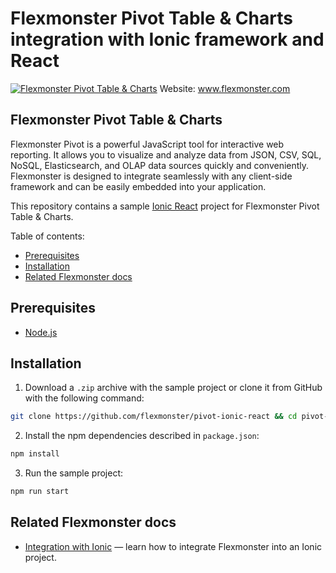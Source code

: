 # Flexmonster Pivot Table & Charts integration with Ionic framework and React

[![Flexmonster Pivot Table & Charts](https://cdn.flexmonster.com/landing.png)](https://flexmonster.com)
Website: www.flexmonster.com

## Flexmonster Pivot Table & Charts

Flexmonster Pivot is a powerful JavaScript tool for interactive web reporting. It allows you to visualize and analyze data from JSON, CSV, SQL, NoSQL, Elasticsearch, and OLAP data sources quickly and conveniently. Flexmonster is designed to integrate seamlessly with any client-side framework and can be easily embedded into your application.

This repository contains a sample [Ionic React](https://ionicframework.com/docs/react) project for Flexmonster Pivot Table & Charts.

Table of contents:
- [Prerequisites](#prerequisites)
- [Installation](#installation)
- [Related Flexmonster docs](#related-flexmonster-docs)

## Prerequisites <a id="prerequisites"></a>

- [Node.js](https://nodejs.org/en/)

## Installation<a id="installation"></a>
1) Download a `.zip` archive with the sample project or clone it from GitHub with the following command:
```bash
git clone https://github.com/flexmonster/pivot-ionic-react && cd pivot-ionic-react
```
2) Install the npm dependencies described in `package.json`:
```bash
npm install
```
3) Run the sample project:
```bash
npm run start
```

## Related Flexmonster docs <a id="related-flexmonster-docs"></a>
- [Integration with Ionic](https://www.flexmonster.com/doc/integration-with-ionic/) — learn how to integrate Flexmonster into an Ionic project.
